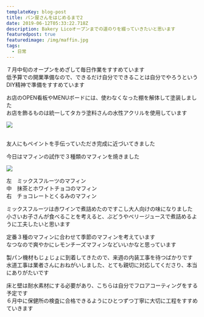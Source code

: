 ```yaml
---
templateKey: blog-post
title: パン屋さんをはじめるまで2
date: 2019-06-12T05:33:22.718Z
description: Bakery Licoオープンまでの道のりを綴っていきたいと思います
featuredpost: true
featuredimage: /img/maffin.jpg
tags:
  - 日常
---
```

７月中旬のオープンをめざして毎日作業をすすめています\
低予算での開業準備なので、できるだけ自分でできることは自分でやろうというDIY精神で準備をすすめています

お店のOPEN看板やMENUボードには、使わなくなった棚を解体して塗装しました\
お店を飾るものは統一してタカラ塗料さんの水性アクリルを使用しています

![](/img/menu.jpg)

\
友人にもペイントを手伝っていただき完成に近づいてきました

今日はマフィンの試作で３種類のマフィンを焼きました

![](/img/maffin.jpg)

左　ミックスフルーツのマフィン\
中　抹茶とホワイトチョコのマフィン\
右　チョコレートとくるみのマフィン

ミックスフルーツは赤ワインで煮詰めたのですこし大人向けの味になりました\
小さいお子さんが食べることを考えると、ぶどうやベリージュースで煮詰めるように工夫したいと思います

定番３種のマフィンに合わせて季節のマフィンを考えています\
なつなので爽やかにレモンチーズマフィンなどいいかなと思っています

製パン機材もじょじょに到着してきたので、来週の内装工事を待つばかりです\
水道工事は業者さんにおねがいしました、とても親切に対応してくださり、本当にありがたいです

床と壁は耐水素材にする必要があり、こちらは自分でフロアコーティングをする予定です\
６月中に保健所の検査に合格できるようにひとつずつ丁寧に大切に工程をすすめていきます
